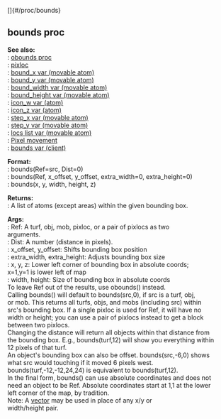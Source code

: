 []{#/proc/bounds}    
## bounds proc    
**See also:**    
:   [obounds proc](/ref/proc/obounds)    
:   [pixloc](/ref/pixloc)    
:   [bound_x var (movable atom)](/ref/atom/movable/var/bound_x)    
:   [bound_y var (movable atom)](/ref/atom/movable/var/bound_y)    
:   [bound_width var (movable atom)](/ref/atom/movable/var/bound_width)    
:   [bound_height var (movable atom)](/ref/atom/movable/var/bound_height)    
:   [icon_w var (atom)](/ref/atom/var/icon_w)    
:   [icon_z var (atom)](/ref/atom/var/icon_z)    
:   [step_x var (movable atom)](/ref/atom/movable/var/step_x)    
:   [step_y var (movable atom)](/ref/atom/movable/var/step_y)    
:   [locs list var (movable atom)](/ref/atom/movable/var/locs)    
:   [Pixel movement](/ref/%7Bnotes%7D/pixel-movement)    
:   [bounds var (client)](/ref/client/var/bounds)    
<!-- -->    
**Format:**    
:   bounds(Ref=src, Dist=0)    
:   bounds(Ref, x_offset, y_offset, extra_width=0, extra_height=0)    
:   bounds(x, y, width, height, z)    
<!-- -->    
**Returns:**    
:   A list of atoms (except areas) within the given bounding box.    
<!-- -->    
**Args:**    
:   Ref: A turf, obj, mob, pixloc, or a pair of pixlocs as two    
    arguments.    
:   Dist: A number (distance in pixels).    
:   x_offset, y_offset: Shifts bounding box position    
:   extra_width, extra_height: Adjusts bounding box size    
:   x, y, z: Lower left corner of bounding box in absolute coords;    
    x=1,y=1 is lower left of map    
:   width, height: Size of bounding box in absolute coords    
To leave Ref out of the results, use obounds() instead.    
Calling bounds() will default to bounds(src,0), if src is a turf, obj,    
or mob. This returns all turfs, objs, and mobs (including src) within    
src\'s bounding box. If a single pixloc is used for Ref, it will have no    
width or height; you can use a pair of pixlocs instead to get a block    
between two pixlocs.    
Changing the distance will return all objects within that distance from    
the bounding box. E.g., bounds(turf,12) will show you everything within    
12 pixels of that turf.    
An object\'s bounding box can also be offset. bounds(src,-6,0) shows    
what src would touching if it moved 6 pixels west.    
bounds(turf,-12,-12,24,24) is equivalent to bounds(turf,12).    
In the final form, bounds() can use absolute coordinates and does not    
need an object to be Ref. Absolute coordinates start at 1,1 at the lower    
left corner of the map, by tradition.    
Note: A [vector](/ref/vector) may be used in place of any x/y or    
width/height pair.  